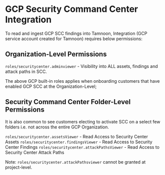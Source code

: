 # GCP Security Command Center Integration

To read and ingest GCP SCC findings into Tamnoon, Integration (GCP service account created for Tamnoon) requires below permissions:

## Organization-Level Permissions
`roles/securitycenter.adminviewer` - Visibility into ALL assets, findings and attack paths in SCC. 

The above GCP built-in roles applies when onboarding customers that have enabled GCP SCC at the Organization-Level;

## Security Command Center Folder-Level Permissions

It is also common to see customers electing to activate SCC on a select few folders i.e. not across the entire GCP Organization. 

`roles/securitycenter.assetsViewer` - Read Access to Security Center Assets
`roles/securitycenter.findingsViewer` - Read Access to Security Center Findings
`roles/securitycenter.attackPathsViewer` - Read Access to Security Center Attack Paths

Note: `roles/securitycenter.attackPathsviewer` cannot be granted at project-level. 